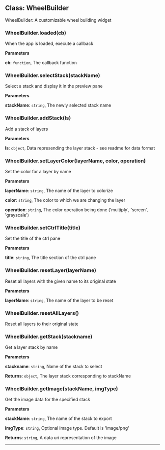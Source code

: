 ## Class: WheelBuilder
WheelBuilder: A customizable wheel building widget



### WheelBuilder.loaded(cb) 

When the app is loaded, execute a callback

**Parameters**

**cb**: `function`, The callback function


### WheelBuilder.selectStack(stackName) 

Select a stack and display it in the preview pane

**Parameters**

**stackName**: `string`, The newly selected stack name


### WheelBuilder.addStack(ls) 

Add a stack of layers

**Parameters**

**ls**: `object`, Data represending the layer stack - see readme for data format


### WheelBuilder.setLayerColor(layerName, color, operation) 

Set the color for a layer by name

**Parameters**

**layerName**: `string`, The name of the layer to colorize

**color**: `string`, The color to which we are changing the layer

**operation**: `string`, The color operation being done ('multiply', 'screen', 'grayscale')


### WheelBuilder.setCtrlTitle(title) 

Set the title of the ctrl pane

**Parameters**

**title**: `string`, The title section of the ctrl pane


### WheelBuilder.resetLayer(layerName) 

Reset all layers with the given name to its original state

**Parameters**

**layerName**: `string`, The name of the layer to be reset


### WheelBuilder.resetAllLayers() 

Reset all layers to their original state


### WheelBuilder.getStack(stackname) 

Get a layer stack by name

**Parameters**

**stackname**: `string`, Name of the stack to select

**Returns**: `object`, The layer stack corresponding to stackName


### WheelBuilder.getImage(stackName, imgType) 

Get the image data for the specified stack

**Parameters**

**stackName**: `string`, The name of the stack to export

**imgType**: `string`, Optional image type. Default is 'image/png'

**Returns**: `string`, A data uri representation of the image



* * *










